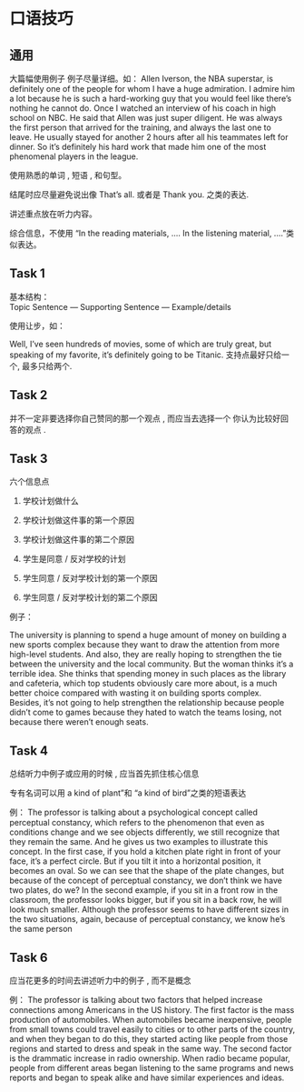 # 口语技巧


## 通用 


大篇幅使用例子
例子尽量详细。如：
	Allen Iverson, the NBA superstar, is definitely one of the people for whom I have a huge admiration. I admire him a lot because he is such a hard-working guy that you would feel like there’s nothing he cannot do. Once I watched an interview of his coach in high school on NBC. He said that Allen was just super diligent. He was always the first person that arrived for the training, and always the last one to leave. He usually stayed for another 2 hours after all his teammates left for dinner. So it’s definitely his hard work that made him one of the most phenomenal players in the league.

使用熟悉的单词 , 短语 , 和句型。


结尾时应尽量避免说出像 That’s all. 或者是 Thank you. 之类的表达.


讲述重点放在听力内容。

综合信息，不使用 “In the reading materials, .... In the listening material, ....”类似表达。


## Task 1
基本结构：  
	Topic Sentence — Supporting Sentence — Example/details

使用让步，如：

Well, I’ve seen hundreds of movies, some of which are truly great, but speaking of my favorite, it’s definitely going to be Titanic.
支持点最好只给一个, 最多只给两个.

## Task 2

并不一定非要选择你自己赞同的那一个观点 , 而应当去选择一个 你认为比较好回答的观点 . 



## Task 3
六个信息点

1. 学校计划做什么
2. 学校计划做这件事的第一个原因 
3. 学校计划做这件事的第二个原因

1. 学生是同意 / 反对学校的计划
2. 学生同意 / 反对学校计划的第一个原因
3. 学生同意 / 反对学校计划的第二个原因


例子：

The university is planning to spend a huge amount of money on building a new sports complex because they want to draw the attention from more high-level students. And also, they are really hoping to strengthen the tie between the university and the local community. But the woman thinks it’s a terrible idea. She thinks that spending money in such places as the library and cafeteria, which top students obviously care more about, is a much better choice compared with wasting it on building sports complex. Besides, it’s not going to help strengthen the relationship because people didn’t come to games because they hated to watch the teams losing, not because there weren’t enough seats.
## Task 4

总结听力中例子或应用的时候 , 应当首先抓住核心信息


专有名词可以用 a kind of plant”和 “a kind of bird”之类的短语表达



例：
The professor is talking about a psychological concept called perceptual constancy, which refers to the phenomenon that even as conditions change and we see objects differently, we still recognize that they remain the same. And he gives us two examples to illustrate this concept. In the first case, if you hold a kitchen plate right in front of your face, it’s a perfect circle. But if you tilt it into a horizontal position, it becomes an oval. So we can see that the shape of the plate changes, but because of the concept of perceptual constancy, we don’t think we have two plates, do we? In the second example, if you sit in a front row in the classroom, the professor looks bigger, but if you sit in a back row, he will look much smaller. Although the professor seems to have different sizes in the two situations, again, because of perceptual constancy, we know he’s the same person


## Task 6

应当花更多的时间去讲述听力中的例子 , 而不是概念 

例：
The professor is talking about two factors that helped increase connections among Americans in the US history. The first factor is the mass production of automobiles. When automobiles became inexpensive, people from small towns could travel easily to cities or to other parts of the country, and when they began to do this, they started acting like people from those regions and started to dress and speak in the same way. The second factor is the drammatic increase in radio ownership. When radio became popular, people from different areas began listening to the same programs and news reports and began to speak alike and have similar experiences and ideas.
